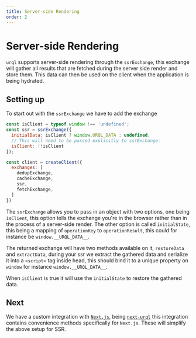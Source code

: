 ```yaml
---
title: Server-side Rendering
order: 2
---
```


# Server-side Rendering

`urql` supports server-side rendering through the `ssrExchange`, this exchange
will gather all results that are fetched during the server side render and store
them. This data can then be used on the client when the application is being
hydrated.

## Setting up

To start out with the `ssrExchange` we have to add the exchange

```js
const isClient = typeof window !== 'undefined';
const ssr = ssrExchange({
  initialData: isClient ? window.URQL_DATA : undefined,
  // This will need to be passed explicitly to ssrExchange:
  isClient: !!isClient
});

const client = createClient({
  exchanges: [
    dedupExchange,
    cacheExchange,
    ssr,
    fetchExchange,
  ]
})
```

The `ssrExchange` allows you to pass in an object with two options, one being `isClient`,
this option tells the exchange you're in the browser rather than in the process of a server-side
render. The other option is called `initialState`, this being a mapping of `operationKey` to `operationResult`,
this could for instance be `window.__URQL_DATA__`.

The returned exchange will have two methods available on it, `restoreData` and `extractData`, during your ssr
we extract the gathered data and serialize it into a `<script>` tag inside head, this should bind it to a unique
property on `window` for instance `window.__URQL_DATA__`.

When `isClient` is true it will use the `initialState` to restore the gathered data.

## Next

We have a custom integration with [`Next.js`](https://nextjs.org/), being [`next-urql`](https://github.com/FormidableLabs/next-urql)
this integration contains convenience methods specifically for `Next.js`.
These will simplify the above setup for SSR.
